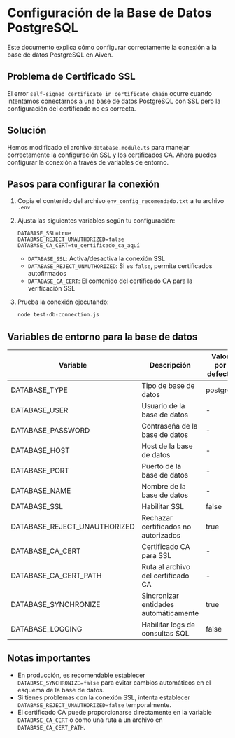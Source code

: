 # Configuración de la Base de Datos PostgreSQL

Este documento explica cómo configurar correctamente la conexión a la base de datos PostgreSQL en Aiven.

## Problema de Certificado SSL

El error `self-signed certificate in certificate chain` ocurre cuando intentamos conectarnos a una base de datos PostgreSQL con SSL pero la configuración del certificado no es correcta.

## Solución

Hemos modificado el archivo `database.module.ts` para manejar correctamente la configuración SSL y los certificados CA. Ahora puedes configurar la conexión a través de variables de entorno.

## Pasos para configurar la conexión

1. Copia el contenido del archivo `env_config_recomendado.txt` a tu archivo `.env`

2. Ajusta las siguientes variables según tu configuración:

   ```
   DATABASE_SSL=true
   DATABASE_REJECT_UNAUTHORIZED=false
   DATABASE_CA_CERT=tu_certificado_ca_aquí
   ```

   - `DATABASE_SSL`: Activa/desactiva la conexión SSL
   - `DATABASE_REJECT_UNAUTHORIZED`: Si es `false`, permite certificados autofirmados
   - `DATABASE_CA_CERT`: El contenido del certificado CA para la verificación SSL

3. Prueba la conexión ejecutando:

   ```bash
   node test-db-connection.js
   ```

## Variables de entorno para la base de datos

| Variable | Descripción | Valor por defecto |
|----------|-------------|-------------------|
| DATABASE_TYPE | Tipo de base de datos | postgres |
| DATABASE_USER | Usuario de la base de datos | - |
| DATABASE_PASSWORD | Contraseña de la base de datos | - |
| DATABASE_HOST | Host de la base de datos | - |
| DATABASE_PORT | Puerto de la base de datos | - |
| DATABASE_NAME | Nombre de la base de datos | - |
| DATABASE_SSL | Habilitar SSL | false |
| DATABASE_REJECT_UNAUTHORIZED | Rechazar certificados no autorizados | true |
| DATABASE_CA_CERT | Certificado CA para SSL | - |
| DATABASE_CA_CERT_PATH | Ruta al archivo del certificado CA | - |
| DATABASE_SYNCHRONIZE | Sincronizar entidades automáticamente | true |
| DATABASE_LOGGING | Habilitar logs de consultas SQL | false |

## Notas importantes

- En producción, es recomendable establecer `DATABASE_SYNCHRONIZE=false` para evitar cambios automáticos en el esquema de la base de datos.
- Si tienes problemas con la conexión SSL, intenta establecer `DATABASE_REJECT_UNAUTHORIZED=false` temporalmente.
- El certificado CA puede proporcionarse directamente en la variable `DATABASE_CA_CERT` o como una ruta a un archivo en `DATABASE_CA_CERT_PATH`.
